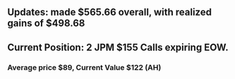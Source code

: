 ## Updates:  made $565.66 overall, with realized gains of $498.68

## Current Position: 2 JPM $155 Calls expiring EOW.
### Average price $89, Current Value $122 (AH)
